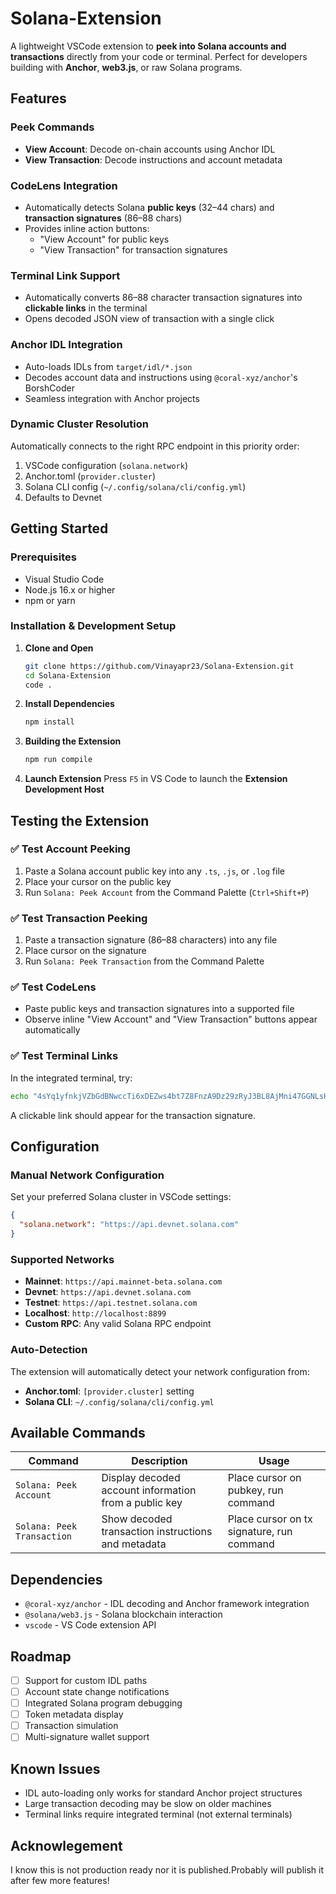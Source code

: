 #  Solana-Extension

A lightweight VSCode extension to **peek into Solana accounts and transactions** directly from your code or terminal. Perfect for developers building with **Anchor**, **web3.js**, or raw Solana programs.

##  Features

###  Peek Commands
- **View Account**: Decode on-chain accounts using Anchor IDL
- **View Transaction**: Decode instructions and account metadata

###  CodeLens Integration
- Automatically detects Solana **public keys** (32–44 chars) and **transaction signatures** (86–88 chars)
- Provides inline action buttons:
  - "View Account" for public keys
  - "View Transaction" for transaction signatures

### Terminal Link Support
- Automatically converts 86–88 character transaction signatures into **clickable links** in the terminal
- Opens decoded JSON view of transaction with a single click

###  Anchor IDL Integration
- Auto-loads IDLs from `target/idl/*.json`
- Decodes account data and instructions using `@coral-xyz/anchor`'s BorshCoder
- Seamless integration with Anchor projects

###  Dynamic Cluster Resolution
Automatically connects to the right RPC endpoint in this priority order:
1. VSCode configuration (`solana.network`)
2. Anchor.toml (`provider.cluster`)
3. Solana CLI config (`~/.config/solana/cli/config.yml`)
4. Defaults to Devnet

##  Getting Started

### Prerequisites
- Visual Studio Code 
- Node.js 16.x or higher
- npm or yarn

### Installation & Development Setup

1. **Clone and Open**
   ```bash
   git clone https://github.com/Vinayapr23/Solana-Extension.git
   cd Solana-Extension
   code .
   ```

2. **Install Dependencies**
   ```bash
   npm install
   ```
3. **Building the Extension**
   ```bash
   npm run compile
   ```

4. **Launch Extension**
   Press `F5` in VS Code to launch the **Extension Development Host**

##  Testing the Extension

### ✅ Test Account Peeking
1. Paste a Solana account public key into any `.ts`, `.js`, or `.log` file
2. Place your cursor on the public key
3. Run `Solana: Peek Account` from the Command Palette (`Ctrl+Shift+P`)

### ✅ Test Transaction Peeking
1. Paste a transaction signature (86–88 characters) into any file
2. Place cursor on the signature
3. Run `Solana: Peek Transaction` from the Command Palette

### ✅ Test CodeLens
- Paste public keys and transaction signatures into a supported file
- Observe inline "View Account" and "View Transaction" buttons appear automatically

### ✅ Test Terminal Links
In the integrated terminal, try:
```bash
echo "4sYq1yfnkjVZbGdBNwccTi6xDEZws4bt7Z8FnzA9Dz29zRyJ3BL8AjMni47GGNLsHUn4rDXPVvQUfpMQwYuAYeXv"
```
A clickable link should appear for the transaction signature.

##  Configuration

### Manual Network Configuration
Set your preferred Solana cluster in VSCode settings:

```json
{
  "solana.network": "https://api.devnet.solana.com"
}
```

### Supported Networks
- **Mainnet**: `https://api.mainnet-beta.solana.com`
- **Devnet**: `https://api.devnet.solana.com`
- **Testnet**: `https://api.testnet.solana.com`
- **Localhost**: `http://localhost:8899`
- **Custom RPC**: Any valid Solana RPC endpoint

### Auto-Detection
The extension will automatically detect your network configuration from:
- **Anchor.toml**: `[provider.cluster]` setting
- **Solana CLI**: `~/.config/solana/cli/config.yml`


## Available Commands

| Command | Description | Usage |
|---------|-------------|-------|
| `Solana: Peek Account` | Display decoded account information from a public key | Place cursor on pubkey, run command |
| `Solana: Peek Transaction` | Show decoded transaction instructions and metadata | Place cursor on tx signature, run command |


##  Dependencies

- `@coral-xyz/anchor` - IDL decoding and Anchor framework integration
- `@solana/web3.js` - Solana blockchain interaction
- `vscode` - VS Code extension API


##  Roadmap

- [ ] Support for custom IDL paths
- [ ] Account state change notifications
- [ ] Integrated Solana program debugging
- [ ] Token metadata display
- [ ] Transaction simulation
- [ ] Multi-signature wallet support

##  Known Issues

- IDL auto-loading only works for standard Anchor project structures
- Large transaction decoding may be slow on older machines
- Terminal links require integrated terminal (not external terminals)

## Acknowlegement 

I know this is not production ready nor it is published.Probably will publish it after few more features!
